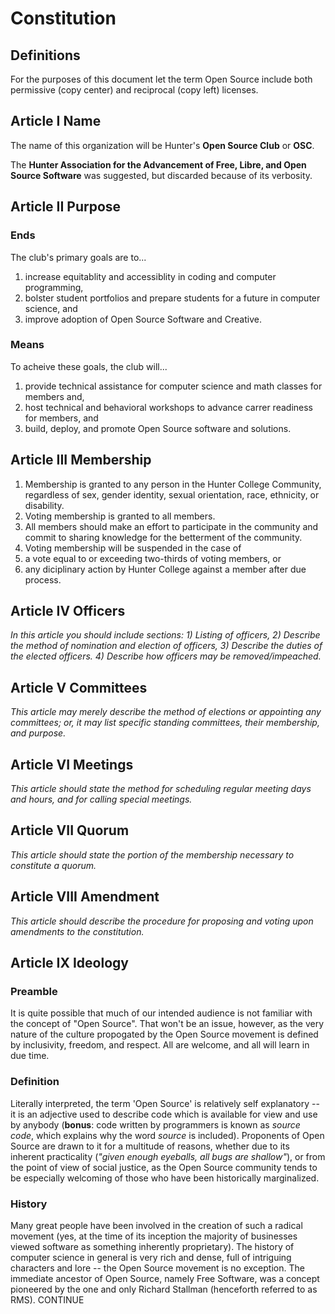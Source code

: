 # Constitution

## Definitions

For the purposes of this document let the term Open Source include both
permissive (copy center) and reciprocal (copy left) licenses.

## Article I Name

The name of this organization will be Hunter's **Open Source Club** or **OSC**.

The **Hunter Association for the Advancement of Free, Libre, and Open Source
Software** was suggested, but discarded because of its verbosity.

## Article II Purpose

### Ends

The club's primary goals are to...

1. increase equitablity and accessiblity in coding and computer programming, 
1. bolster student portfolios and prepare students for a future in computer
   science, and
1. improve adoption of Open Source Software and Creative.

### Means

To acheive these goals, the club will...

1. provide technical assistance for computer science and math classes for
   members and,
1. host technical and behavioral workshops to advance carrer readiness for
   members, and
1. build, deploy, and promote Open Source software and solutions.

 ## Article III Membership
 
1. Membership is granted to any person in the Hunter College Community,
   regardless of sex, gender identity, sexual orientation, race, ethnicity, or
   disability.
1. Voting membership is granted to all members.
1. All members should make an effort to participate in the community and commit
   to sharing knowledge for the betterment of the community.
1. Voting membership will be suspended in the case of
  1. a vote equal to or exceeding two-thirds of voting members, or
  1. any diciplinary action by Hunter College against a member after due
     process.
  
## Article IV Officers
*In this article you should include sections: 1) Listing of officers, 2)
Describe the method of nomination and election of officers, 3) Describe the
duties of the elected officers. 4) Describe how officers may be
removed/impeached.*

## Article V Committees
*This article may merely describe the method of elections or appointing any
committees; or, it may list specific standing committees, their membership, and
purpose.*

## Article VI Meetings
*This article should state the method for scheduling regular meeting days and
hours, and for calling special meetings.*

## Article VII Quorum
*This article should state the portion of the membership necessary to constitute
a quorum.*

## Article VIII Amendment
*This article should describe the procedure for proposing and voting upon
amendments to the constitution.*

## Article IX Ideology

### Preamble

It is quite possible that much of our intended audience is not familiar with the
concept of "Open Source". That won't be an issue, however, as the very nature of
the culture propogated by the Open Source movement is defined by inclusivity,
freedom, and respect. All are welcome, and all will learn in due time.

### Definition

Literally interpreted, the term 'Open Source' is relatively self explanatory --
it is an adjective used to describe code which is available for view and use by
anybody (**bonus**: code written by programmers is known as *source code*, which
explains why the word *source* is included). Proponents of Open Source are drawn
to it for a multitude of reasons, whether due to its inherent practicality
(*"given enough eyeballs, all bugs are shallow"*), or from the point of view of
social justice, as the Open Source community tends to be especially welcoming of
those who have been historically marginalized.

### History

Many great people have been involved in the creation of such a radical movement
(yes, at the time of its inception the majority of businesses viewed software as
something inherently proprietary). The history of computer science in general is
very rich and dense, full of intriguing characters and lore -- the Open Source
movement is no exception. The immediate ancestor of Open Source, namely Free
Software, was a concept pioneered by the one and only Richard Stallman
(henceforth referred to as RMS). CONTINUE
